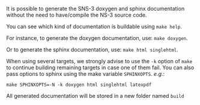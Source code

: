 It is possible to generate the SNS-3 doxygen and sphinx documentation
without the need to have/compile the NS-3 source code.

You can see which kind of documentation is buildable using `make help`.

For instance, to generate the doxygen documentation, use: `make doxygen`.

Or to generate the sphinx documentation, use: `make html singlehtml`.

When using several targets, we strongly advise to use the `-k` option of
`make` to continue building remaining targets in case one of them fail. You
can also pass options to sphinx using the make variable `SPHINXOPTS`. _e.g._:

```
make SPHINXOPTS=-N -k doxygen html singlehtml latexpdf
```


All generated documentation will be stored in a new folder named `build`
